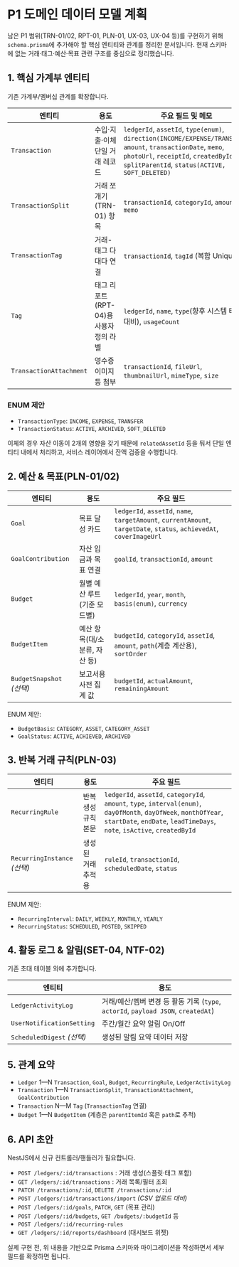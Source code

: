 # P1 도메인 데이터 모델 계획

남은 P1 범위(TRN-01/02, RPT-01, PLN-01, UX-03, UX-04 등)를 구현하기 위해 `schema.prisma`에 추가해야 할 핵심 엔티티와 관계를 정리한 문서입니다. 현재 스키마에 없는 거래·태그·예산·목표 관련 구조를 중심으로 정리했습니다.

## 1. 핵심 가계부 엔티티

기존 가계부/멤버십 관계를 확장합니다.

| 엔티티 | 용도 | 주요 필드 및 메모 |
| --- | --- | --- |
| `Transaction` | 수입·지출·이체 단일 거래 레코드 | `ledgerId`, `assetId`, `type(enum)`, `direction(INCOME/EXPENSE/TRANSFER)`, `amount`, `transactionDate`, `memo`, `photoUrl`, `receiptId`, `createdById`, `splitParentId`, `status(ACTIVE, SOFT_DELETED)` |
| `TransactionSplit` | 거래 쪼개기(TRN-01) 항목 | `transactionId`, `categoryId`, `amount`, `memo` |
| `TransactionTag` | 거래-태그 다대다 연결 | `transactionId`, `tagId` (복합 Unique) |
| `Tag` | 태그 리포트(RPT-04)용 사용자 정의 라벨 | `ledgerId`, `name`, `type`(향후 시스템 태그 대비), `usageCount` |
| `TransactionAttachment` | 영수증 이미지 등 첨부 | `transactionId`, `fileUrl`, `thumbnailUrl`, `mimeType`, `size` |

### ENUM 제안

- `TransactionType`: `INCOME`, `EXPENSE`, `TRANSFER`
- `TransactionStatus`: `ACTIVE`, `ARCHIVED`, `SOFT_DELETED`

이체의 경우 자산 이동이 2개의 영향을 갖기 때문에 `relatedAssetId` 등을 둬서 단일 엔티티 내에서 처리하고, 서비스 레이어에서 잔액 검증을 수행합니다.

## 2. 예산 & 목표(PLN-01/02)

| 엔티티 | 용도 | 주요 필드 |
| --- | --- | --- |
| `Goal` | 목표 달성 카드 | `ledgerId`, `assetId`, `name`, `targetAmount`, `currentAmount`, `targetDate`, `status`, `achievedAt`, `coverImageUrl` |
| `GoalContribution` | 자산 입금과 목표 연결 | `goalId`, `transactionId`, `amount` |
| `Budget` | 월별 예산 루트(기준 모드별) | `ledgerId`, `year`, `month`, `basis(enum)`, `currency` |
| `BudgetItem` | 예산 항목(대/소분류, 자산 등) | `budgetId`, `categoryId`, `assetId`, `amount`, `path`(계층 계산용), `sortOrder` |
| `BudgetSnapshot` *(선택)* | 보고서용 사전 집계 값 | `budgetId`, `actualAmount`, `remainingAmount` |

ENUM 제안:

- `BudgetBasis`: `CATEGORY`, `ASSET`, `CATEGORY_ASSET`
- `GoalStatus`: `ACTIVE`, `ACHIEVED`, `ARCHIVED`

## 3. 반복 거래 규칙(PLN-03)

| 엔티티 | 용도 | 주요 필드 |
| --- | --- | --- |
| `RecurringRule` | 반복 생성 규칙 본문 | `ledgerId`, `assetId`, `categoryId`, `amount`, `type`, `interval(enum)`, `dayOfMonth`, `dayOfWeek`, `monthOfYear`, `startDate`, `endDate`, `leadTimeDays`, `note`, `isActive`, `createdById` |
| `RecurringInstance` *(선택)* | 생성된 거래 추적용 | `ruleId`, `transactionId`, `scheduledDate`, `status` |

ENUM 제안:

- `RecurringInterval`: `DAILY`, `WEEKLY`, `MONTHLY`, `YEARLY`
- `RecurringStatus`: `SCHEDULED`, `POSTED`, `SKIPPED`

## 4. 활동 로그 & 알림(SET-04, NTF-02)

기존 초대 테이블 외에 추가합니다.

| 엔티티 | 용도 |
| --- | --- |
| `LedgerActivityLog` | 거래/예산/멤버 변경 등 활동 기록 (`type`, `actorId`, `payload JSON`, `createdAt`) |
| `UserNotificationSetting` | 주간/월간 요약 알림 On/Off |
| `ScheduledDigest` *(선택)* | 생성된 알림 요약 데이터 저장 |

## 5. 관계 요약

- `Ledger` 1—N `Transaction`, `Goal`, `Budget`, `RecurringRule`, `LedgerActivityLog`
- `Transaction` 1—N `TransactionSplit`, `TransactionAttachment`, `GoalContribution`
- `Transaction` N—M `Tag` (`TransactionTag` 연결)
- `Budget` 1—N `BudgetItem` (계층은 `parentItemId` 혹은 `path`로 추적)

## 6. API 초안

NestJS에서 신규 컨트롤러/핸들러가 필요합니다.

- `POST /ledgers/:id/transactions` : 거래 생성(스플릿·태그 포함)
- `GET /ledgers/:id/transactions` : 거래 목록/필터 조회
- `PATCH /transactions/:id`, `DELETE /transactions/:id`
- `POST /ledgers/:id/transactions/import` *(CSV 업로드 대비)*
- `POST /ledgers/:id/goals`, `PATCH`, `GET` (목표 관리)
- `POST /ledgers/:id/budgets`, `GET /budgets/:budgetId` 등
- `POST /ledgers/:id/recurring-rules`
- `GET /ledgers/:id/reports/dashboard` (대시보드 위젯)

실제 구현 전, 위 내용을 기반으로 Prisma 스키마와 마이그레이션을 작성하면서 세부 필드를 확정하면 됩니다.
